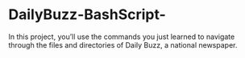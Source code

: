 # DailyBuzz-BashScript-
In this project, you’ll use the commands you just learned to navigate through the files and directories of Daily Buzz, a national newspaper.

